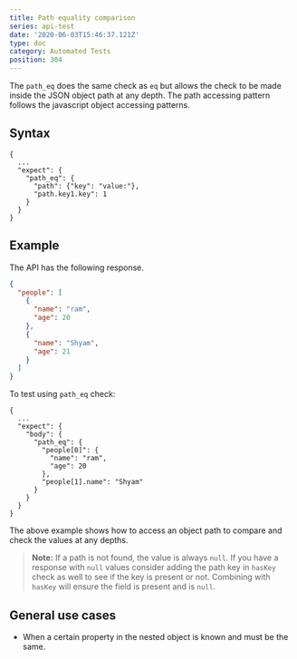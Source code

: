 ```yaml
---
title: Path equality comparison
series: api-test
date: '2020-06-03T15:46:37.121Z'
type: doc
category: Automated Tests
position: 304
---
```


The `path_eq` does the same check as `eq` but allows the check to be made inside the JSON object path at any depth. The path accessing pattern follows the javascript object accessing patterns.

## Syntax

```json{4-7}
{
  ...
  "expect": {
    "path_eq": {
      "path": {"key": "value:"},
      "path.key1.key": 1
    }
  }
}

```

## Example
The API has the following response.

```json
{
  "people": [
    {
      "name": "ram",
      "age": 20
    },
    {
      "name": "Shyam",
      "age": 21
    }
  ]
}
```

To test using `path_eq` check:

```json{5-11}
{
  ...
  "expect": {
    "body": {
      "path_eq": {
        "people[0]": {
          "name": "ram",
          "age": 20
        },
        "people[1].name": "Shyam"
      }
    }
  }
}
```

The above example shows how to access an object path to compare and check the values at any depths.

> **Note:** If a path is not found, the value is always `null`. If you have a response with `null` values consider adding the path key in `hasKey` check as well to see if the key is present or not. Combining with `hasKey` will ensure the field is present and is `null`.

## General use cases

- When a certain property in the nested object is known and must be the same.
